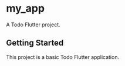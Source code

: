 # my_app

A Todo Flutter project.

## Getting Started

This project is a basic Todo Flutter application.



